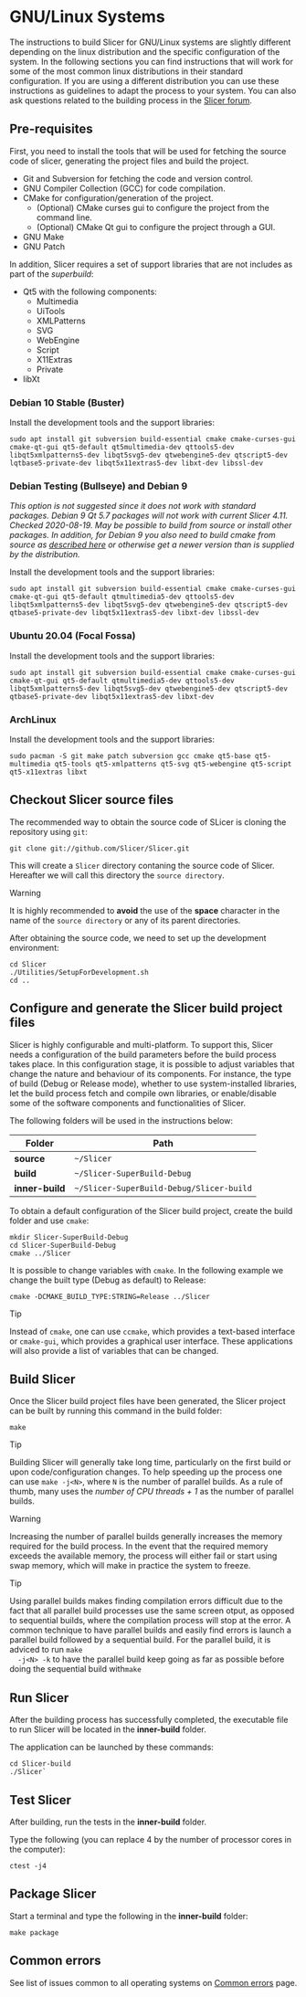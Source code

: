 # GNU/Linux Systems

The instructions to build Slicer for GNU/Linux systems are slightly different
depending on the linux distribution and the specific configuration of the
system. In the following sections you can find instructions that will work for
some of the most common linux distributions in their standard configuration. If
you are using a different distribution you can use these instructions as
guidelines to adapt the process to your system. You can also ask questions
related to the building process in the [Slicer forum](https://discourse.slicer.org).

## Pre-requisites

First, you need to install the tools that will be used for fetching the source
code of slicer, generating the project files and build the project.

- Git and Subversion for fetching the code and version control.
- GNU Compiler Collection (GCC) for code compilation.
- CMake for configuration/generation of the project.
  - (Optional) CMake curses gui to configure the project from the command line.
  - (Optional) CMake Qt gui to configure the project through a GUI.
- GNU Make
- GNU Patch
  
In addition, Slicer requires a set of support libraries that are not includes as
part of the *superbuild*:

- Qt5 with the following components:
  - Multimedia
  - UiTools
  - XMLPatterns
  - SVG
  - WebEngine
  - Script
  - X11Extras
  - Private
- libXt
  
### Debian 10 Stable (Buster)

Install the development tools and the support libraries:
```
sudo apt install git subversion build-essential cmake cmake-curses-gui cmake-qt-gui qt5-default qt5multimedia-dev qttools5-dev libqt5xmlpatterns5-dev libqt5svg5-dev qtwebengine5-dev qtscript5-dev  lqtbase5-private-dev libqt5x11extras5-dev libxt-dev libssl-dev
```

### Debian Testing (Bullseye) and Debian 9

*This option is not suggested since it does not work with standard packages.  Debian 9 Qt 5.7 packages will not work with current Slicer 4.11.  Checked 2020-08-19.  May be possible to build from source or install other packages.  In addition, for Debian 9 you also need to build cmake from source as [described here](https://cmake.org/install/) or otherwise get a newer version than is supplied by the distribution.*

Install the development tools and the support libraries:
```
sudo apt install git subversion build-essential cmake cmake-curses-gui cmake-qt-gui qt5-default qtmultimedia5-dev qttools5-dev libqt5xmlpatterns5-dev libqt5svg5-dev qtwebengine5-dev qtscript5-dev qtbase5-private-dev libqt5x11extras5-dev libxt-dev libssl-dev
```

### Ubuntu 20.04 (Focal Fossa)

Install the development tools and the support libraries:
```
sudo apt install git subversion build-essential cmake cmake-curses-gui cmake-qt-gui qt5-default qtmultimedia5-dev qttools5-dev libqt5xmlpatterns5-dev libqt5svg5-dev qtwebengine5-dev qtscript5-dev qtbase5-private-dev libqt5x11extras5-dev libxt-dev 
```
### ArchLinux

Install the development tools and the support libraries:

```
sudo pacman -S git make patch subversion gcc cmake qt5-base qt5-multimedia qt5-tools qt5-xmlpatterns qt5-svg qt5-webengine qt5-script qt5-x11extras libxt
```

## Checkout Slicer source files

The recommended way to obtain the source code of SLicer is cloning the repository using `git`:

```
git clone git://github.com/Slicer/Slicer.git
```

This will create a `Slicer` directory contaning the source code of Slicer.
Hereafter we will call this directory the `source directory`.

<div class="admonition warning">
 
  <p class="admonition-title">Warning</p>

  <p>It is highly recommended to <b>avoid</b> the use of the <b>space</b>
  character in the name of the <code class="docutils literal notranslate"><span
  class="pre">source directory</span></code> or any of its parent
  directories.</p> </div>


After obtaining the source code, we need to set up the development environment:

```
cd Slicer
./Utilities/SetupForDevelopment.sh
cd ..
```

[comment]: <> (TODO: Link to the readthedocs equivalent of https://www.slicer.org/wiki/Documentation/Nightly/Developers/DevelopmentWithGit)

## Configure and generate the Slicer build project files
 
Slicer is highly configurable and multi-platform. To support this,
Slicer needs a configuration of the build parameters before the build process
takes place. In this configuration stage, it is possible to adjust variables
that change the nature and behaviour of its components. For instance, the type
of build (Debug or Release mode), whether to use system-installed libraries,
let the build process fetch and compile own libraries, or enable/disable some of
the software components and functionalities of Slicer.

The following folders will be used in the instructions below:

| Folder          | Path   |
|-----------------|--------|
| **source**      | `~/Slicer` |
| **build**       |  `~/Slicer-SuperBuild-Debug` |
| **inner-build** |  `~/Slicer-SuperBuild-Debug/Slicer-build` |

To obtain a default configuration of the Slicer build project, create the build folder and use `cmake`:

```
mkdir Slicer-SuperBuild-Debug
cd Slicer-SuperBuild-Debug
cmake ../Slicer
```
It is possible to change variables with `cmake`. In the following example we
change the built type (Debug as default) to Release:

```
cmake -DCMAKE_BUILD_TYPE:STRING=Release ../Slicer
```

<div class="admonition tip">
 
  <p class="admonition-title">Tip</p>

  <p>Instead of <code class="docutils literal notranslate"><span
  class="pre">cmake</span></code>, one can use <code class="docutils literal
  notranslate"><span class="pre">ccmake</span></code>, which provides a
  text-based interface or <code class="docutils literal notranslate"><span
  class="pre">cmake-gui</span></code>, which provides a graphical user interface.
  These applications will also provide a list of variables that can be changed.
  </p>

</div>

## Build Slicer

Once the Slicer build project files have been generated, the Slicer project can
be built by running this command in the build folder:

```
make
```

<div class="admonition tip">
 
  <p class="admonition-title">Tip</p> 
  
  <p>Building Slicer will generally take long
  time, particularly on the first build or upon code/configuration changes. To
  help speeding up the process one can use <code class="docutils literal
  notranslate"><span class="pre">make -j&lt;N&gt;</span></code>, where <code
  class="docutils literal notranslate"><span class="pre">N</span></code> is the
  number of parallel builds. As a rule of thumb, many uses the <em>number of CPU
  threads + 1</em> as the number of parallel builds.</p>
  

</div>


<div class="admonition warning">
 
  <p class="admonition-title">Warning</p>

  <p>Increasing the number of parallel builds generally
  increases the memory required for the build process. In the event that the
  required memory exceeds the available memory, the process will either fail or
  start using swap memory, which will make in practice the system to freeze.</p>

</div>

<div class="admonition tip">
 
  <p class="admonition-title">Tip</p> 
  
  <p>Using parallel builds makes finding compilation errors difficult due to the
  fact that all parallel build processes use the same screen otput, as opposed
  to sequential builds, where the compilation process will stop at the error. A
  common technique to have parallel builds and easily find errors is launch a
  parallel build followed by a sequential build. For the parallel build, it is adviced to run <code
  class="docutils literal notranslate"><span class="pre">make
  -j&lt;N&gt; -k</span></code> to have the parallel build keep going as far as
  possible before doing the sequential build with<code class="docutils literal
  notranslate"><span class="pre">make</span></code></p>

</div>


## Run Slicer

After the building process has successfully completed, the executable file to
run Slicer will be located in the **inner-build** folder.

The application can be launched by these commands:
```
cd Slicer-build
./Slicer`
```

## Test Slicer

After building, run the tests in the **inner-build** folder.

Type the following (you can replace 4 by the number of processor cores in the computer):
```
ctest -j4
```

## Package Slicer

Start a terminal and type the following in the **inner-build** folder:
```
make package
```

## Common errors

See list of issues common to all operating systems on [Common errors](common_errors.md) page.
